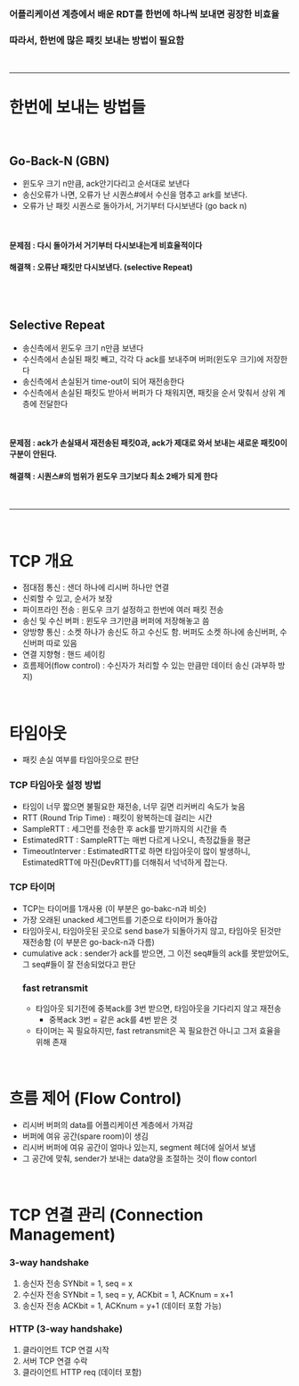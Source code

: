 ### 어플리케이션 계층에서 배운 RDT를 한번에 하나씩 보내면 굉장한 비효율
### 따라서, 한번에 많은 패킷 보내는 방법이 필요함

<br>

---

# 한번에 보내는 방법들 

<br>

## Go-Back-N (GBN)
- 윈도우 크기 n만큼, ack안기다리고 순서대로 보낸다
- 송신오류가 나면, 오류가 난 시퀀스#에서 수신을 멈추고 ark를 보낸다.
- 오류가 난 패킷 시퀀스로 돌아가서, 거기부터 다시보낸다 (go back n)

<br>

#### 문제점 : 다시 돌아가서 거기부터 다시보내는게 비효율적이다
#### 해결책 : 오류난 패킷만 다시보낸다. (selective Repeat)

<br>



<br>

## Selective Repeat
- 송신측에서 윈도우 크기 n만큼 보낸다
- 수신측에서 손실된 패킷 빼고, 각각 다 ack를 보내주며 버퍼(윈도우 크기)에 저장한다
- 송신측에서 손실된거 time-out이 되어 재전송한다
- 수신측에서 손실된 패킷도 받아서 버퍼가 다 채워지면, 패킷을 순서 맞춰서 상위 계층에 전달한다
<br>

#### 문제점 : ack가 손실돼서 재전송된 패킷0과, ack가 제대로 와서 보내는 새로운 패킷0이 구분이 안된다.
#### 해결책 : 시퀀스#의 범위가 윈도우 크기보다 최소 2배가 되게 한다

<br>

---

<br>

# TCP 개요
- 점대점 통신 : 샌더 하나에 리시버 하나만 연결
- 신뢰할 수 있고, 순서가 보장
- 파이프라인 전송 : 윈도우 크기 설정하고 한번에 여러 패킷 전송
- 송신 및 수신 버퍼 : 윈도우 크기만큼 버퍼에 저장해놓고 씀
- 양방향 통신 : 소켓 하나가 송신도 하고 수신도 함. 버퍼도 소켓 하나에 송신버퍼, 수신버퍼 따로 있음
- 연결 지향형 : 핸드 셰이킹
- 흐름제어(flow control) : 수신자가 처리할 수 있는 만큼만 데이터 송신 (과부하 방지)

<br>

# 타임아웃
- 패킷 손실 여부를 타임아웃으로 판단
### TCP 타임아웃 설정 방법
- 타임이 너무 짧으면 불필요한 재전송, 너무 길면 리커버리 속도가 늦음
- RTT (Round Trip Time) : 패킷이 왕복하는데 걸리는 시간
- SampleRTT : 세그먼를 전송한 후 ack를 받기까지의 시간을 측
- EstimatedRTT : SampleRTT는 매번 다르게 나오니, 측정값들을 평균
- TimeoutInterver : EstimatedRTT로 하면 타임아웃이 많이 발생하니, EstimatedRTT에 마진(DevRTT)를 더해줘서 넉넉하게 잡는다.
### TCP 타이머
- TCP는 타이머를 1개사용 (이 부분은 go-bakc-n과 비슷)
- 가장 오래된 unacked 세그먼트를 기준으로 타이머가 돌아감
- 타임아웃시, 타임아웃된 곳으로 send base가 되돌아가지 않고, 타임아웃 된것만 재전송함 (이 부분은 go-back-n과 다름)
- cumulative ack : sender가 ack를 받으면, 그 이전 seq#들의 ack를 못받았어도, 그 seq#들이 잘 전송되었다고 판단
  ### fast retransmit
  - 타임아웃 되기전에 중복ack를 3번 받으면, 타임아웃을 기다리지 않고 재전송
    - 중복ack 3번 = 같은 ack를 4번 받은 것
  - 타이머는 꼭 필요하지만, fast retransmit은 꼭 필요한건 아니고 그저 효율을 위해 존재

<br>

# 흐름 제어 (Flow Control)
- 리시버 버퍼의 data를 어플리케이션 계층에서 가져감
- 버퍼에 여유 공간(spare room)이 생김
- 리시버 버퍼에 여유 공간이 얼마나 있는지, segment 헤더에 실어서 보냄
- 그 공간에 맞춰, sender가 보내는 data양을 조절하는 것이 flow contorl

<br>

# TCP 연결 관리 (Connection Management)
### 3-way handshake
1. 송신자 전송 SYNbit = 1, seq = x
2. 수신자 전송 SYNbit = 1, seq = y, ACKbit = 1, ACKnum = x+1
3. 송신자 전송 ACKbit = 1, ACKnum = y+1 (데이터 포함 가능)
### HTTP (3-way handshake)
1. 클라이언트 TCP 연결 시작
2. 서버 TCP 연결 수락
3. 클라이언트 HTTP req (데이터 포함)

